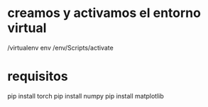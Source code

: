 # creamos y activamos el entorno virtual
/virtualenv env    /env/Scripts/activate
# requisitos
pip install torch
pip install numpy
pip install matplotlib
